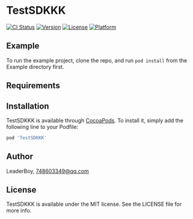 # TestSDKKK

[![CI Status](https://img.shields.io/travis/LeaderBoy/TestSDKKK.svg?style=flat)](https://travis-ci.org/LeaderBoy/TestSDKKK)
[![Version](https://img.shields.io/cocoapods/v/TestSDKKK.svg?style=flat)](https://cocoapods.org/pods/TestSDKKK)
[![License](https://img.shields.io/cocoapods/l/TestSDKKK.svg?style=flat)](https://cocoapods.org/pods/TestSDKKK)
[![Platform](https://img.shields.io/cocoapods/p/TestSDKKK.svg?style=flat)](https://cocoapods.org/pods/TestSDKKK)

## Example

To run the example project, clone the repo, and run `pod install` from the Example directory first.

## Requirements

## Installation

TestSDKKK is available through [CocoaPods](https://cocoapods.org). To install
it, simply add the following line to your Podfile:

```ruby
pod 'TestSDKKK'
```

## Author

LeaderBoy, 748603349@qq.com

## License

TestSDKKK is available under the MIT license. See the LICENSE file for more info.
